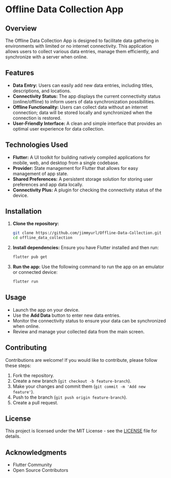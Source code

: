 
# Offline Data Collection App

## Overview

The Offline Data Collection App is designed to facilitate data gathering in environments with limited or no internet connectivity. This application allows users to collect various data entries, manage them efficiently, and synchronize with a server when online.

## Features

- **Data Entry:** Users can easily add new data entries, including titles, descriptions, and locations.
- **Connectivity Status:** The app displays the current connectivity status (online/offline) to inform users of data synchronization possibilities.
- **Offline Functionality:** Users can collect data without an internet connection; data will be stored locally and synchronized when the connection is restored.
- **User-Friendly Interface:** A clean and simple interface that provides an optimal user experience for data collection.

## Technologies Used

- **Flutter:** A UI toolkit for building natively compiled applications for mobile, web, and desktop from a single codebase.
- **Provider:** State management for Flutter that allows for easy management of app state.
- **Shared Preferences:** A persistent storage solution for storing user preferences and app data locally.
- **Connectivity Plus:** A plugin for checking the connectivity status of the device.

## Installation

1. **Clone the repository:**
   ```bash
   git clone https://github.com/jimmyurl/Offline-Data-Collection.git
   cd offline_data_collection
   ```

2. **Install dependencies:**
   Ensure you have Flutter installed and then run:
   ```bash
   flutter pub get
   ```

3. **Run the app:**
   Use the following command to run the app on an emulator or connected device:
   ```bash
   flutter run
   ```

## Usage

- Launch the app on your device.
- Use the **Add Data** button to enter new data entries.
- Monitor the connectivity status to ensure your data can be synchronized when online.
- Review and manage your collected data from the main screen.

## Contributing

Contributions are welcome! If you would like to contribute, please follow these steps:

1. Fork the repository.
2. Create a new branch (`git checkout -b feature-branch`).
3. Make your changes and commit them (`git commit -m 'Add new feature'`).
4. Push to the branch (`git push origin feature-branch`).
5. Create a pull request.

## License

This project is licensed under the MIT License - see the [LICENSE](LICENSE) file for details.

## Acknowledgments

- Flutter Community
- Open Source Contributors


